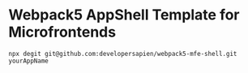 # Webpack5 AppShell Template for Microfrontends 
`npx degit git@github.com:developersapien/webpack5-mfe-shell.git yourAppName`